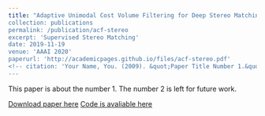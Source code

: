 ```yaml
---
title: "Adaptive Unimodal Cost Volume Filtering for Deep Stereo Matching
collection: publications
permalink: /publication/acf-stereo
excerpt: 'Supervised Stereo Matching'
date: 2019-11-19
venue: 'AAAI 2020'
paperurl: 'http://academicpages.github.io/files/acf-stereo.pdf'
<!-- citation: 'Your Name, You. (2009). &quot;Paper Title Number 1.&quot; <i>Journal 1</i>. 1(1).' -->
---
```

This paper is about the number 1. The number 2 is left for future work.

[Download paper here](http://academicpages.github.io/files/paper1.pdf)
[Code is avaliable here](https://github.com/DeepMotionAIResearch/DenseMatchingBenchmark)

<!-- Recommended citation: Your Name, You. (2009). "Paper Title Number 1." <i>Journal 1</i>. 1(1). -->